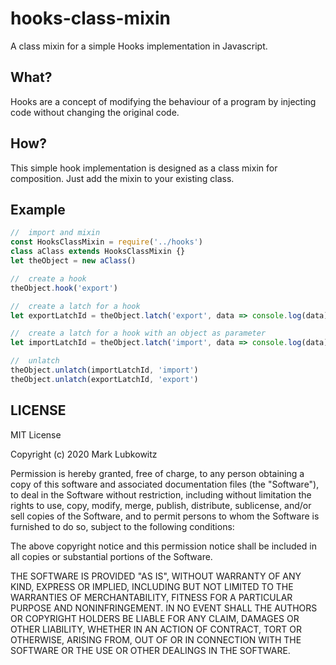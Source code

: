# hooks-class-mixin

A class mixin for a simple Hooks implementation in Javascript.

## What?

Hooks are a concept of modifying the behaviour of a program by injecting code without changing the original code.

## How?

This simple hook implementation is designed as a class mixin for composition. Just add the mixin to your existing class.

## Example

```javascript
//  import and mixin
const HooksClassMixin = require('../hooks')
class aClass extends HooksClassMixin {}
let theObject = new aClass()

//  create a hook
theObject.hook('export')

//  create a latch for a hook
let exportLatchId = theObject.latch('export', data => console.log(data))

//  create a latch for a hook with an object as parameter
let importLatchId = theObject.latch('import', data => console.log(data), { k: 'Some data' })

//  unlatch
theObject.unlatch(importLatchId, 'import')
theObject.unlatch(exportLatchId, 'export')
```

## LICENSE

MIT License

Copyright (c) 2020 Mark Lubkowitz

Permission is hereby granted, free of charge, to any person obtaining a copy
of this software and associated documentation files (the "Software"), to deal
in the Software without restriction, including without limitation the rights
to use, copy, modify, merge, publish, distribute, sublicense, and/or sell
copies of the Software, and to permit persons to whom the Software is
furnished to do so, subject to the following conditions:

The above copyright notice and this permission notice shall be included in all
copies or substantial portions of the Software.

THE SOFTWARE IS PROVIDED "AS IS", WITHOUT WARRANTY OF ANY KIND, EXPRESS OR
IMPLIED, INCLUDING BUT NOT LIMITED TO THE WARRANTIES OF MERCHANTABILITY,
FITNESS FOR A PARTICULAR PURPOSE AND NONINFRINGEMENT. IN NO EVENT SHALL THE
AUTHORS OR COPYRIGHT HOLDERS BE LIABLE FOR ANY CLAIM, DAMAGES OR OTHER
LIABILITY, WHETHER IN AN ACTION OF CONTRACT, TORT OR OTHERWISE, ARISING FROM,
OUT OF OR IN CONNECTION WITH THE SOFTWARE OR THE USE OR OTHER DEALINGS IN THE
SOFTWARE.
